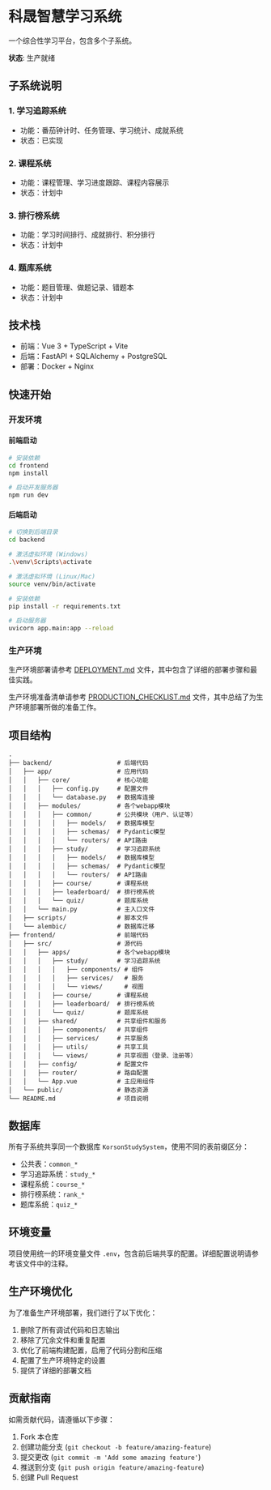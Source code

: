 # 科晟智慧学习系统

一个综合性学习平台，包含多个子系统。

**状态**: 生产就绪

## 子系统说明

### 1. 学习追踪系统

- 功能：番茄钟计时、任务管理、学习统计、成就系统
- 状态：已实现

### 2. 课程系统

- 功能：课程管理、学习进度跟踪、课程内容展示
- 状态：计划中

### 3. 排行榜系统

- 功能：学习时间排行、成就排行、积分排行
- 状态：计划中

### 4. 题库系统

- 功能：题目管理、做题记录、错题本
- 状态：计划中

## 技术栈

- 前端：Vue 3 + TypeScript + Vite
- 后端：FastAPI + SQLAlchemy + PostgreSQL
- 部署：Docker + Nginx

## 快速开始

### 开发环境

#### 前端启动

```bash
# 安装依赖
cd frontend
npm install

# 启动开发服务器
npm run dev
```

#### 后端启动

```bash
# 切换到后端目录
cd backend

# 激活虚拟环境 (Windows)
.\venv\Scripts\activate

# 激活虚拟环境 (Linux/Mac)
source venv/bin/activate

# 安装依赖
pip install -r requirements.txt

# 启动服务器
uvicorn app.main:app --reload
```

### 生产环境

生产环境部署请参考 [DEPLOYMENT.md](DEPLOYMENT.md) 文件，其中包含了详细的部署步骤和最佳实践。

生产环境准备清单请参考 [PRODUCTION_CHECKLIST.md](PRODUCTION_CHECKLIST.md) 文件，其中总结了为生产环境部署所做的准备工作。

## 项目结构

```
.
├── backend/                  # 后端代码
│   ├── app/                  # 应用代码
│   │   ├── core/             # 核心功能
│   │   │   ├── config.py     # 配置文件
│   │   │   └── database.py   # 数据库连接
│   │   ├── modules/          # 各个webapp模块
│   │   │   ├── common/       # 公共模块（用户、认证等）
│   │   │   │   ├── models/   # 数据库模型
│   │   │   │   ├── schemas/  # Pydantic模型
│   │   │   │   └── routers/  # API路由
│   │   │   ├── study/        # 学习追踪系统
│   │   │   │   ├── models/   # 数据库模型
│   │   │   │   ├── schemas/  # Pydantic模型
│   │   │   │   └── routers/  # API路由
│   │   │   ├── course/       # 课程系统
│   │   │   ├── leaderboard/  # 排行榜系统
│   │   │   └── quiz/         # 题库系统
│   │   └── main.py           # 主入口文件
│   ├── scripts/              # 脚本文件
│   └── alembic/              # 数据库迁移
├── frontend/                 # 前端代码
│   ├── src/                  # 源代码
│   │   ├── apps/             # 各个webapp模块
│   │   │   ├── study/        # 学习追踪系统
│   │   │   │   ├── components/ # 组件
│   │   │   │   ├── services/   # 服务
│   │   │   │   └── views/      # 视图
│   │   │   ├── course/       # 课程系统
│   │   │   ├── leaderboard/  # 排行榜系统
│   │   │   └── quiz/         # 题库系统
│   │   ├── shared/           # 共享组件和服务
│   │   │   ├── components/   # 共享组件
│   │   │   ├── services/     # 共享服务
│   │   │   ├── utils/        # 共享工具
│   │   │   └── views/        # 共享视图（登录、注册等）
│   │   ├── config/           # 配置文件
│   │   ├── router/           # 路由配置
│   │   └── App.vue           # 主应用组件
│   └── public/               # 静态资源
└── README.md                 # 项目说明
```

## 数据库

所有子系统共享同一个数据库 `KorsonStudySystem`，使用不同的表前缀区分：

- 公共表：`common_*`
- 学习追踪系统：`study_*`
- 课程系统：`course_*`
- 排行榜系统：`rank_*`
- 题库系统：`quiz_*`

## 环境变量

项目使用统一的环境变量文件 `.env`，包含前后端共享的配置。详细配置说明请参考该文件中的注释。

## 生产环境优化

为了准备生产环境部署，我们进行了以下优化：

1. 删除了所有调试代码和日志输出
2. 移除了冗余文件和重复配置
3. 优化了前端构建配置，启用了代码分割和压缩
4. 配置了生产环境特定的设置
5. 提供了详细的部署文档

## 贡献指南

如需贡献代码，请遵循以下步骤：

1. Fork 本仓库
2. 创建功能分支 (`git checkout -b feature/amazing-feature`)
3. 提交更改 (`git commit -m 'Add some amazing feature'`)
4. 推送到分支 (`git push origin feature/amazing-feature`)
5. 创建 Pull Request